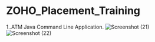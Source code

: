 # ZOHO_Placement_Training

1..ATM Java Command Line Application.
![Screenshot (21)](https://user-images.githubusercontent.com/72732807/148751002-49e443d0-d1b0-4243-a88b-8200293044ba.png)
![Screenshot (22)](https://user-images.githubusercontent.com/72732807/148751014-c8929233-ee86-4d80-9bd4-2b00281e4e7b.png)
